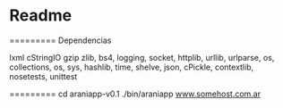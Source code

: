 # Readme
=========
Dependencias

lxml cStringIO gzip zlib, bs4, logging, socket, httplib, urllib, urlparse, os, collections, os, sys, hashlib, time, shelve, json, cPickle, contextlib, nosetests, unittest


=========
cd araniapp-v0.1
./bin/araniapp www.somehost.com.ar
